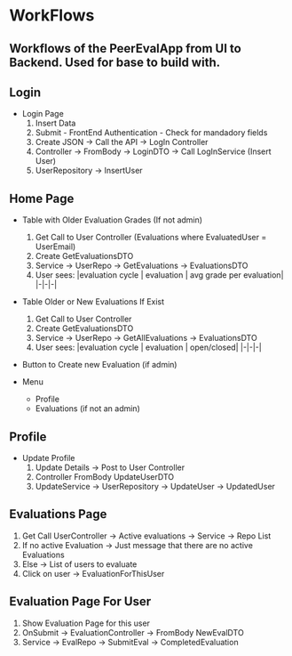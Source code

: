# WorkFlows
Workflows of the PeerEvalApp from UI to Backend.
Used for base to build with.
---

## Login
 - Login Page
   1. Insert Data
   2. Submit - FrontEnd Authentication - Check for mandadory fields
   3. Create JSON -> Call the API -> LogIn Controller 
   4. Controller -> FromBody -> LoginDTO -> Call LogInService (Insert User)
   5. UserRepository -> InsertUser

## Home Page
 - Table with Older Evaluation Grades (If not admin)
   1. Get Call to User Controller (Evaluations where EvaluatedUser = UserEmail)
   2. Create GetEvaluationsDTO
   3. Service -> UserRepo -> GetEvaluations -> EvaluationsDTO
   4. User sees: 
         |evaluation cycle |  evaluation | avg grade per evaluation|
         |-|-|-|
 - Table Older or New Evaluations If Exist
   1. Get Call to User Controller
   2. Create GetEvaluationsDTO
   3. Service -> UserRepo -> GetAllEvaluations -> EvaluationsDTO
   4. User sees: 
         |evaluation cycle |  evaluation | open/closed|
         |-|-|-|
  - Button to Create new Evaluation (if admin) 
  
 - Menu
   - Profile
   - Evaluations (if not an admin)
    

## Profile 
  - Update Profile
     1. Update Details -> Post to User Controller
     2. Controller FromBody UpdateUserDTO
     3. UpdateService -> UserRepository -> UpdateUser -> UpdatedUser

## Evaluations Page
 1. Get Call UserController -> Active evaluations -> Service -> Repo List<Evaluations>
 2. If no active Evaluation -> Just message that there are no active Evaluations
 3. Else -> List of users to evaluate
 4. Click on user -> EvaluationForThisUser

## Evaluation Page For User
 1. Show Evaluation Page for this user
 2. OnSubmit -> EvaluationController -> FromBody NewEvalDTO
 3. Service -> EvalRepo -> SubmitEval -> CompletedEvaluation